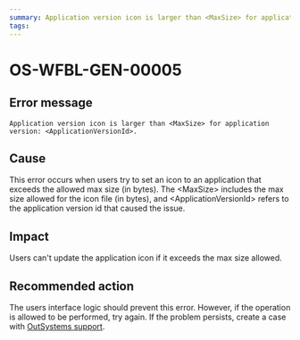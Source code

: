 ```yaml
---
summary: Application version icon is larger than <MaxSize> for application version: <ApplicationVersionId>.
tags:
---
```


# OS-WFBL-GEN-00005

## Error message

`Application version icon is larger than <MaxSize> for application version: <ApplicationVersionId>.`

## Cause

This error occurs when users try to set an icon to an application that exceeds the allowed max size (in bytes).
The &lt;MaxSize&gt; includes the max size allowed for the icon file (in bytes), and &lt;ApplicationVersionId&gt; refers to the application version id that caused the issue.

## Impact

Users can't update the application icon if it exceeds the max size allowed.

## Recommended action

The users interface logic should prevent this error. However, if the operation is allowed to be performed, try again. If the problem persists, create a case with [OutSystems support](https://success.outsystems.com/Support).
